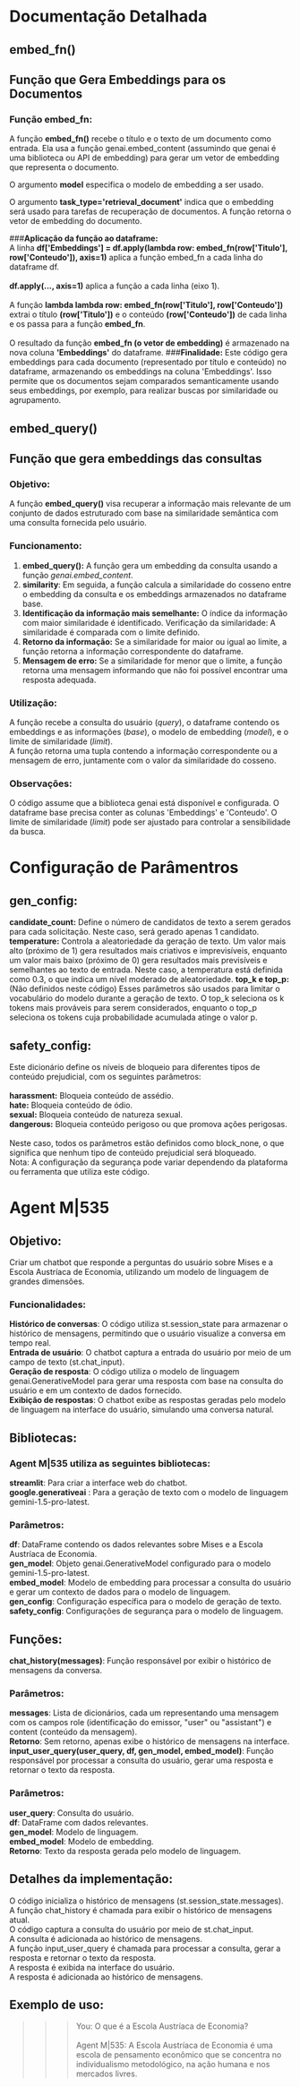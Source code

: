 # **Documentação Detalhada**
## **embed_fn()**
## **Função que Gera Embeddings para os Documentos**
### **Função embed_fn:**<br>
A função **embed_fn()** recebe o título e o texto de um documento como entrada.
Ela usa a função genai.embed_content (assumindo que genai é uma biblioteca ou API de embedding) para gerar um vetor de embedding que representa o documento.

O argumento **model** especifica o modelo de embedding a ser usado.

O argumento **task_type='retrieval_document'** indica que o embedding será usado para tarefas de recuperação de documentos.
A função retorna o vetor de embedding do documento.

###**Aplicação da função ao dataframe:**<br>
A linha **df['Embeddings'] = df.apply(lambda row: embed_fn(row['Titulo'], row['Conteudo']), axis=1)** aplica a função embed_fn a cada linha do dataframe df.<br><br>
**df.apply(..., axis=1)** aplica a função a cada linha (eixo 1).<br><br>
A função **lambda lambda row: embed_fn(row['Titulo'], row['Conteudo'])** extrai o título **(row['Titulo'])** e o conteúdo **(row['Conteudo'])** de cada linha e os passa para a função **embed_fn**.<br><br>
O resultado da função **embed_fn (o vetor de embedding)** é armazenado na nova coluna **'Embeddings'** do dataframe.
###**Finalidade:**
Este código gera embeddings para cada documento (representado por título e conteúdo) no dataframe, armazenando os embeddings na coluna 'Embeddings'. Isso permite que os documentos sejam comparados semanticamente usando seus embeddings, por exemplo, para realizar buscas por similaridade ou agrupamento.

## **embed_query()**
## **Função que gera embeddings das consultas**
### **Objetivo:**<br>
A função **embed_query()** visa recuperar a informação mais relevante de um conjunto de dados estruturado com base na similaridade semântica com uma consulta fornecida pelo usuário.
### **Funcionamento:**<br>
1. **embed_query():** A função gera um embedding da consulta usando a função *genai.embed_content*.<br>
2. **similarity**: Em seguida, a função calcula a similaridade do cosseno entre o embedding da consulta e os embeddings armazenados no dataframe base.
3. **Identificação da informação mais semelhante:** O índice da informação com maior similaridade é identificado.
Verificação da similaridade: A similaridade é comparada com o limite definido.<br>
4. **Retorno da informação:** Se a similaridade for maior ou igual ao limite, a função retorna a informação correspondente do dataframe.
5. **Mensagem de erro:** Se a similaridade for menor que o limite, a função retorna uma mensagem informando que não foi possível encontrar uma resposta adequada.
### **Utilização:**
A função recebe a consulta do usuário (*query*), o dataframe contendo os embeddings e as informações (*base*), o modelo de embedding (*model*), e o limite de similaridade (*limit*).<br>
A função retorna uma tupla contendo a informação correspondente ou a mensagem de erro, juntamente com o valor da similaridade do cosseno.
### **Observações:**
O código assume que a biblioteca genai está disponível e configurada.
O dataframe base precisa conter as colunas 'Embeddings' e 'Conteudo'.
O limite de similaridade (*limit*) pode ser ajustado para controlar a sensibilidade da busca.
# **Configuração de Parâmentros**
## **gen_config:**
**candidate_count:** Define o número de candidatos de texto a serem gerados para cada solicitação. Neste caso, será gerado apenas 1 candidato.<br>
**temperature:** Controla a aleatoriedade da geração de texto. Um valor mais alto (próximo de 1) gera resultados mais criativos e imprevisíveis, enquanto um valor mais baixo (próximo de 0) gera resultados mais previsíveis e semelhantes ao texto de entrada. Neste caso, a temperatura está definida como 0.3, o que indica um nível moderado de aleatoriedade.
**top_k e top_p:** (Não definidos neste código) Esses parâmetros são usados para limitar o vocabulário do modelo durante a geração de texto. O top_k seleciona os k tokens mais prováveis para serem considerados, enquanto o top_p seleciona os tokens cuja probabilidade acumulada atinge o valor p.<br>
## **safety_config:**
Este dicionário define os níveis de bloqueio para diferentes tipos de conteúdo prejudicial, com os seguintes parâmetros:<br><br>
**harassment:** Bloqueia conteúdo de assédio.<br>
**hate:** Bloqueia conteúdo de ódio.<br>
**sexual:** Bloqueia conteúdo de natureza sexual.<br>
**dangerous:** Bloqueia conteúdo perigoso ou que promova ações perigosas.<br><br>
Neste caso, todos os parâmetros estão definidos como block_none, o que significa que nenhum tipo de conteúdo prejudicial será bloqueado.<br>
Nota: A configuração da segurança pode variar dependendo da plataforma ou ferramenta que utiliza este código.

# **Agent M|535**
## **Objetivo**:
Criar um chatbot que responde a perguntas do usuário sobre Mises e a Escola Austríaca de Economia, utilizando um modelo de linguagem de grandes dimensões.
### **Funcionalidades**:
**Histórico de conversas**: O código utiliza st.session_state para armazenar o histórico de mensagens, permitindo que o usuário visualize a conversa em tempo real.<br>
**Entrada de usuário**: O chatbot captura a entrada do usuário por meio de um campo de texto (st.chat_input).<br>
**Geração de resposta**: O código utiliza o modelo de linguagem genai.GenerativeModel para gerar uma resposta com base na consulta do usuário e em um contexto de dados fornecido.<br>
**Exibição de respostas**: O chatbot exibe as respostas geradas pelo modelo de linguagem na interface do usuário, simulando uma conversa natural.<br>
## **Bibliotecas**:
### **Agent M|535 utiliza as seguintes bibliotecas**:<br>
**streamlit**: Para criar a interface web do chatbot.<br>
**google.generativeai** : Para a geração de texto com o modelo de linguagem gemini-1.5-pro-latest.<br>
### **Parâmetros**:
**df**: DataFrame contendo os dados relevantes sobre Mises e a Escola Austríaca de Economia.<br>
**gen_model**: Objeto genai.GenerativeModel configurado para o modelo gemini-1.5-pro-latest.<br>
**embed_model**: Modelo de embedding para processar a consulta do usuário e gerar um contexto de dados para o modelo de linguagem.<br>
**gen_config**: Configuração específica para o modelo de geração de texto.<br>
**safety_config**: Configurações de segurança para o modelo de linguagem.<br>
## **Funções**:
**chat_history(messages)**: Função responsável por exibir o histórico de mensagens da conversa.
### Parâmetros:
**messages**: Lista de dicionários, cada um representando uma mensagem com os campos role (identificação do emissor, "user" ou "assistant") e content (conteúdo da mensagem).<br>
**Retorno**: Sem retorno, apenas exibe o histórico de mensagens na interface.<br>
**input_user_query(user_query, df, gen_model, embed_model)**: Função responsável por processar a consulta do usuário, gerar uma resposta e retornar o texto da resposta.<br>
### Parâmetros:
**user_query**: Consulta do usuário.<br>
**df**: DataFrame com dados relevantes.<br>
**gen_model**: Modelo de linguagem.<br>
**embed_model**: Modelo de embedding.<br>
**Retorno**: Texto da resposta gerada pelo modelo de linguagem.<br>
## **Detalhes da implementação:**
O código inicializa o histórico de mensagens (st.session_state.messages).<br>
A função chat_history é chamada para exibir o histórico de mensagens atual.<br>
O código captura a consulta do usuário por meio de st.chat_input.<br>
A consulta é adicionada ao histórico de mensagens.<br>
A função input_user_query é chamada para processar a consulta, gerar a resposta e retornar o texto da resposta.<br>
A resposta é exibida na interface do usuário.<br>
A resposta é adicionada ao histórico de mensagens.

## **Exemplo de uso:**
>>> You: O que é a Escola Austríaca de Economia?<br><br>
>>> Agent M|535: A Escola Austríaca de Economia é uma escola de pensamento econômico que se concentra no individualismo metodológico, na ação humana e nos mercados livres.


